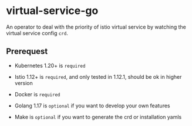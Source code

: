 # virtual-service-go

An operator to deal with the priority of istio virtual service by watching the virtual service config `crd`.

## Prerequest

- Kubernetes 1.20+ is `required`
 
- Istio 1.12+ is `required`, and only tested in 1.12.1, should be ok in higher version

- Docker is `required`

- Golang 1.17 is `optional` if you want to develop your own features

- Make is `optional` if you want to generate the crd or installation yamls
